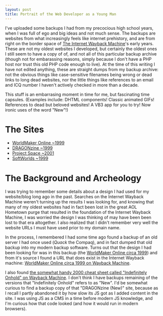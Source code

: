 ```yaml
---
layout: post
title: Portrait of the Web Developer as a Young Man
---
```


I've uploaded some backups I had from my precocious high school years, when I was full of ego and big ideas and 
not much sense. The backups are websites from what increasingly feels like internet prehistory, and are from right
on the border space of [The Internet Wayback Machine](http://web.archive.org)'s early years. These are not my oldest
websites I developed, but certainly the oldest ones I still seem to have a copy of of, and not all of this particular
backup archive (though not for embarassing reasons, simply because I don't have a PHP host nor trust this old PHP code
enough to live). At the time of this writing I have not edited anything, these are straight dumps from my backup
archive: not the obvious things like case-sensitive filenames being wrong or dead links to long dead websites, nor
the little things like references to an email and ICQ number I haven't actively checked in more than a decade.

This stuff is an embarrasing moment in time for me, but fascinating time capsules. (Examples include: DHTML components!
Classic animated GIFs! References to dead but beloved websites! A VB3 app for you to try! Now ironic uses of the word "New"!)

# The Sites

- [WorldMaker Online ~1999](http://worldmaker.net/wmo99/)
- [DRAGONzine ~1999](http://worldmaker.net/wmo99/dragon/)
- [Project Space ~2001](http://worldmaker.net/p-space01/)
- [SoftWorlds ~1999](http://worldmaker.net/softworlds99/)

# The Background and Archeology

I was trying to remember some details about a design I had used for my website/blog long ago in the past. Searches
on the Internet Wayback Machine weren't turning up the results I was looking for, and knowing that many of my oldest
websites had in fact been lost in the great AOL Hometown purge that resulted in the foundation of the Internet Wayback
Machine, I was worried the design I was thinking of may have been been lost to that era altogether. I also realized
that I didn't remember very well the website URLs I must have used prior to my domain name.

In the process, I remembered I had some time ago found a backup of an old server I had once used (*Quack* the Compaq),
and in fact dumped that old backup into my modern backup software. Turns out that the design I had been looking for
was in this backup (the [WorldMaker Online circa 1999](http://worldmaker.net/wmo99/)) and from it's source I found a URL
that does exist in the Internet Wayback machine: [WorldMaker Online circa 1999 on Wayback Machine](http://web.archive.org/web/19991022032728/http://members.xoom.com/WrldMakr/).

I also found [the somewhat handy 2000 cheat sheet called "Indefinitely Onhold" on Wayback Machine](http://web.archive.org/web/20000817222627/http://thunder.prohosting.com/~dzine/).
I don't think I have backups remaining of the versions that "Indefinitely Onhold" refers to as "New". I'd be somewhat
curious to find a backup copy of that "DRAGONzine (New)" site, because as I recall I partly abandoned it by how slow its JS
got as I added content in the site. I was using JS as a CMS in a time before modern JS knowledge, and I'm curious how that
code looked (and how it would run in modern browsers).
